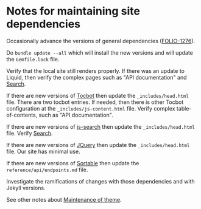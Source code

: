 # Notes for maintaining site dependencies

Occasionally advance the versions of general dependencies
([FOLIO-1276](https://issues.folio.org/browse/FOLIO-1276)).

Do `bundle update --all` which will install the new versions
and will update the `Gemfile.lock` file.

Verify that the local site still renders properly.
If there was an update to Liquid, then verify the complex pages
such as "API documentation" and [Search](maintain-search.md).

If there are new versions of [Tocbot](https://github.com/tscanlin/tocbot)
then update the `_includes/head.html` file. There are two tocbot entries.
If needed, then there is other Tocbot configuration at the
`_includes/js-content.html` file.
Verify complex table-of-contents, such as "API documentation".

If there are new versions of [js-search](https://github.com/bvaughn/js-search)
then update the `_includes/head.html` file.
Verify [Search](maintain-search.md).

If there are new versions of [JQuery](https://jquery.com/)
then update the `_includes/head.html` file.
Our site has minimal use.

If there are new versions of [Sortable](https://github.com/tofsjonas/sortable)
then update the `reference/api/endpoints.md` file.

Investigate the ramifications of changes with those dependencies and with Jekyll versions.

See other notes about [Maintenance of theme](maintain-theme.md).

